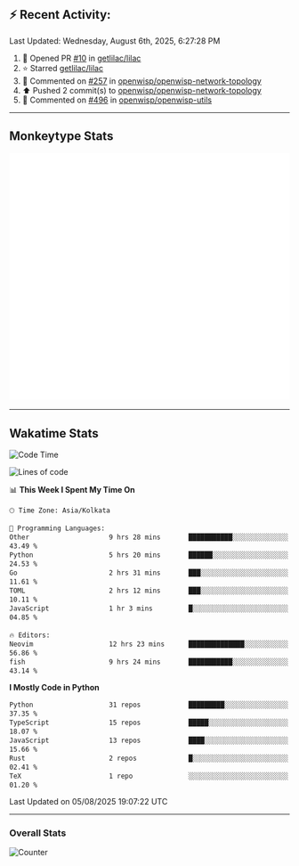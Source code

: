 ## :zap: Recent Activity:
<!--RECENT_ACTIVITY:last_update-->
Last Updated: Wednesday, August 6th, 2025, 6:27:28 PM
<!--RECENT_ACTIVITY:last_update_end-->
<!--RECENT_ACTIVITY:start-->
1. 💪 Opened PR [#10](https://github.com/getlilac/lilac/pull/10) in [getlilac/lilac](https://github.com/getlilac/lilac)<br>
2. ⭐ Starred [getlilac/lilac](https://github.com/getlilac/lilac)<br>
3. 💬 Commented on [#257](https://github.com/openwisp/openwisp-network-topology/pull/257#issuecomment-3148592138) in [openwisp/openwisp-network-topology](https://github.com/openwisp/openwisp-network-topology)<br>
4. ⬆️ Pushed 2 commit(s) to [openwisp/openwisp-network-topology](https://github.com/openwisp/openwisp-network-topology)<br>
5. 💬 Commented on [#496](https://github.com/openwisp/openwisp-utils/issues/496#issuecomment-3145007853) in [openwisp/openwisp-utils](https://github.com/openwisp/openwisp-utils)<br>
<!--RECENT_ACTIVITY:end-->

---

## Monkeytype Stats
<a href="https://monkeytype.com/profile/dhanus">
  <img src="https://raw.githubusercontent.com/Dhanus3133/Dhanus3133/monkeytype/monkeytype-lb.svg" alt="Monkeytype Profile" />
</a>

---

## Wakatime Stats
<!--START_SECTION:waka-->
![Code Time](http://img.shields.io/badge/Code%20Time-2%2C909%20hrs%2015%20mins-blue)

![Lines of code](https://img.shields.io/badge/From%20Hello%20World%20I%27ve%20Written-4.8%20million%20lines%20of%20code-blue)

📊 **This Week I Spent My Time On** 

```text
🕑︎ Time Zone: Asia/Kolkata

💬 Programming Languages: 
Other                    9 hrs 28 mins       ███████████░░░░░░░░░░░░░░   43.49 % 
Python                   5 hrs 20 mins       ██████░░░░░░░░░░░░░░░░░░░   24.53 % 
Go                       2 hrs 31 mins       ███░░░░░░░░░░░░░░░░░░░░░░   11.61 % 
TOML                     2 hrs 12 mins       ███░░░░░░░░░░░░░░░░░░░░░░   10.11 % 
JavaScript               1 hr 3 mins         █░░░░░░░░░░░░░░░░░░░░░░░░   04.85 % 

🔥 Editors: 
Neovim                   12 hrs 23 mins      ██████████████░░░░░░░░░░░   56.86 % 
fish                     9 hrs 24 mins       ███████████░░░░░░░░░░░░░░   43.14 % 
```

**I Mostly Code in Python** 

```text
Python                   31 repos            █████████░░░░░░░░░░░░░░░░   37.35 % 
TypeScript               15 repos            █████░░░░░░░░░░░░░░░░░░░░   18.07 % 
JavaScript               13 repos            ████░░░░░░░░░░░░░░░░░░░░░   15.66 % 
Rust                     2 repos             █░░░░░░░░░░░░░░░░░░░░░░░░   02.41 % 
TeX                      1 repo              ░░░░░░░░░░░░░░░░░░░░░░░░░   01.20 % 
```




 Last Updated on 05/08/2025 19:07:22 UTC
<!--END_SECTION:waka-->
---

### Overall Stats

<img src="https://moe-counter.glitch.me/get/@Dhanus3133?theme=asoul" alt="Counter" />
